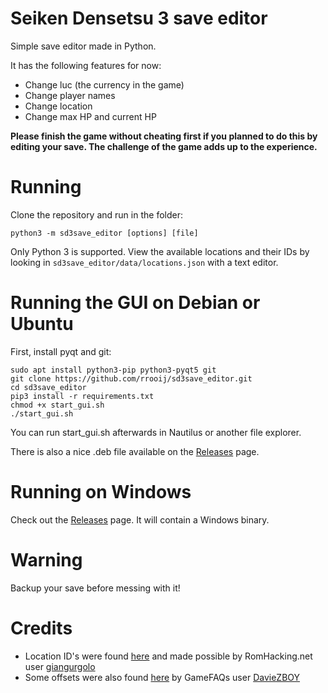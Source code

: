 # Seiken Densetsu 3 save editor

Simple save editor made in Python.

It has the following features for now:

* Change luc (the currency in the game)
* Change player names
* Change location
* Change max HP and current HP

**Please finish the game without cheating first if you planned
  to do this by editing your save.
  The challenge of the game adds up to the experience.**

# Running

Clone the repository and run in the folder:

`python3 -m sd3save_editor [options] [file]`

Only Python 3 is supported. View the available locations and their IDs by looking in `sd3save_editor/data/locations.json` with a text editor.

# Running the GUI on Debian or Ubuntu

First, install pyqt and git:

```
sudo apt install python3-pip python3-pyqt5 git
git clone https://github.com/rrooij/sd3save_editor.git
cd sd3save_editor
pip3 install -r requirements.txt
chmod +x start_gui.sh
./start_gui.sh
```

You can run start_gui.sh afterwards in Nautilus or another file explorer.

There is also a nice .deb file available on the [Releases](https://github.com/rrooij/sd3save_editor/releases) page.

# Running on Windows

Check out the [Releases](https://github.com/rrooij/sd3save_editor/releases) page. It will contain a Windows
binary.

# Warning

Backup your save before messing with it!

# Credits

* Location ID's were found [here](https://www.romhacking.net/documents/662/) and made possible by RomHacking.net user [giangurgolo](https://www.romhacking.net/community/801/)
* Some offsets were also found [here](https://www.gamefaqs.com/snes/588648-seiken-densetsu-3/faqs/9788) 
  by GameFAQs user [DavieZBOY](https://www.gamefaqs.com/community/DavieZBOY)
